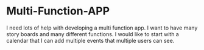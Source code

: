 # Multi-Function-APP
I need lots of help with developing a multi function app. I want to have many story boards and many different functions. I would like to start with a calendar that I can add multiple events that multiple users can see. 
